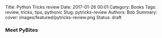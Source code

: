 Title: Python Tricks review
Date: 2017-01-26 00:01
Category: Books
Tags: review, tricks, tips, pythonic
Slug: pytricks-review
Authors: Bob
Summary: 
cover: images/featured/pytricks-review.png
Status: draft


### Meet PyBites
